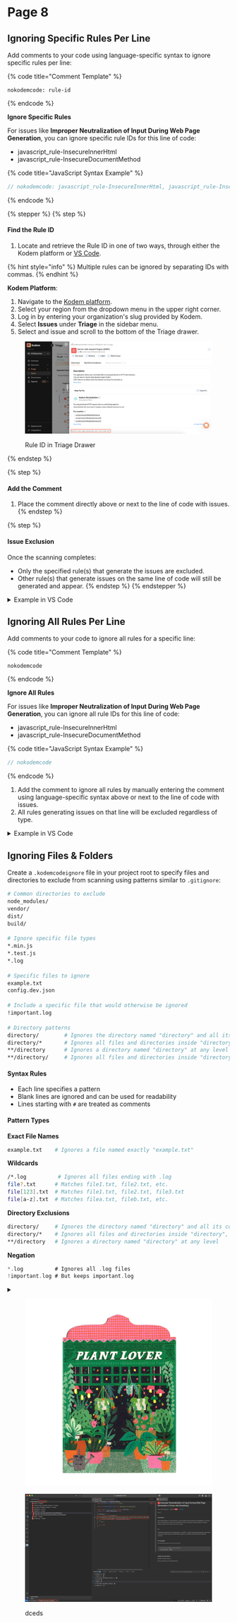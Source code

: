 # Page 8

## Ignoring Specific Rules Per Line

Add comments to your code using language-specific syntax to ignore specific rules per line:

{% code title="Comment Template" %}
```
nokodemcode: rule-id
```
{% endcode %}

**Ignore Specific Rules**

For issues like **Improper Neutralization of Input During Web Page Generation**, you can ignore specific rule IDs for this line of code:

* javascript\_rule-InsecureInnerHtml
* javascript\_rule-InsecureDocumentMethod

{% code title="JavaScript Syntax Example" %}
```javascript
// nokodemcode: javascript_rule-InsecureInnerHtml, javascript_rule-InsecureDocumentMethod
```
{% endcode %}

{% stepper %}
{% step %}
#### Find the Rule ID

1. Locate and retrieve the Rule ID in one of two ways, through either the Kodem platform or [VS Code](https://docs.kodemsecurity.com/integrations/ignoring-code-issues#example-in-vs-code).

{% hint style="info" %}
Multiple rules can be ignored by separating IDs with commas.
{% endhint %}

**Kodem Platform**:

1. Navigate to the [Kodem platform](https://app.kodemsecurity.com/).
2. Select your region from the dropdown menu in the upper right corner.
3. Log in by entering your organization's slug provided by Kodem.
4. Select **Issues** under **Triage** in the sidebar menu.
5. Select and issue and scroll to the bottom of the Triage drawer.

<figure><img src="../../.gitbook/assets/Screenshot 2025-06-18 at 19.17.51.png" alt=""><figcaption><p>Rule ID in Triage Drawer</p></figcaption></figure>
{% endstep %}

{% step %}
#### Add the Comment

1. Place the comment directly above or next to the line of code with issues.
{% endstep %}

{% step %}
#### Issue Exclusion

Once the scanning completes:

* Only the specified rule(s) that generate the issues are excluded.
* Other rule(s) that generate issues on the same line of code will still be generated and appear.
{% endstep %}
{% endstepper %}

<details>

<summary>Example in VS Code</summary>

### Ignore Specific Rules

Multiple issues can be ignored by separating rule IDs with commas.

#### Find the Rule ID

1. Open VS Code.

1) Click on the Kodem extension from the Activity Bar (sidebar).
2) In your project, you can retrieve the Rule ID(s) from either:
   * The Overview panel (left sidebar). Excluding issue type in parenthesis.
   * Bottom of the Kodem Issue dedicated panel (right sidebar).&#x20;
   * Inline annotations in the editor panel. Rule ID is in the parenthesis.
   * Quick Fix actions menu shortcut.
   * Problems panel. Rule ID is in the parenthesis.

<figure><img src="../../.gitbook/assets/Screenshot 2025-06-19 at 14.25.31.png" alt=""><figcaption><p>Retrieve Rule ID</p></figcaption></figure>

3. Place the comment directly above or next to  the line of code with issues. The file is automatically scanned.&#x20;

<figure><img src="../../.gitbook/assets/Screenshot 2025-06-19 at 14.45.36.png" alt=""><figcaption><p>Ignore Specific Rules in VS Code</p></figcaption></figure>

4. Once the file completes scanning:
   * Only the specified rule(s) that generate the issues are excluded.
   * Other rule(s) that generate issues on the same line of code will still be generated and appear.

<figure><img src="https://docs.kodemsecurity.com/~gitbook/image?url=https%3A%2F%2F3136411388-files.gitbook.io%2F%7E%2Ffiles%2Fv0%2Fb%2Fgitbook-x-prod.appspot.com%2Fo%2Fspaces%252FZY4dsfekGohX1DwoEMB8%252Fuploads%252FZ8MxpbS9XpnRJRQLS4YF%252FScreenshot%25202025-06-15%2520at%252013.05.32.png%3Falt%3Dmedia%26token%3Db2304192-2870-4c30-9821-7cc06a1c19fa&#x26;width=768&#x26;dpr=4&#x26;quality=100&#x26;sign=dea0d210&#x26;sv=2" alt=""><figcaption><p>Issue Exclusion in VS Code</p></figcaption></figure>

#### Copy Issue Details

Copy issue details to share with team.

1. Select the shortcut from the Quick Fix action menu in the editor panel and problems panel.
2. Past, store and share issue details.

<figure><img src="../../.gitbook/assets/Screenshot 2025-06-19 at 14.49.28.png" alt=""><figcaption><p>Copy Issue Details</p></figcaption></figure>

</details>

## Ignoring All Rules Per Line <a href="#validate-fixes" id="validate-fixes"></a>

Add comments to your code to ignore all rules for a specific line:

{% code title="Comment Template" %}
```
nokodemcode
```
{% endcode %}

**Ignore All Rules**

For issues like **Improper Neutralization of Input During Web Page Generation**, you can ignore all rule IDs for this line of code:

* javascript\_rule-InsecureInnerHtml
* javascript\_rule-InsecureDocumentMethod

{% code title="JavaScript Syntax Example" %}
```javascript
// nokodemcode
```
{% endcode %}

1. Add the comment to ignore all rules by manually entering the comment using language-specific syntax above or next to the line of code with issues.
2. All rules generating issues on that line will be excluded regardless of type.

<details>

<summary>Example in VS Code </summary>

### Ignore All Rules

1. Open VS Code.
2. Click on the Kodem extension from the Activity Bar (sidebar).
3. Place the comment directly above or next to  the line of code with issues. The file is automatically scanned.&#x20;

<figure><img src="../../.gitbook/assets/333.webp" alt=""><figcaption><p>Ignore All Rules in VS Code</p></figcaption></figure>

4. Once the file completes scanning, all the rules that generate the issue(s) on the line of code are excluded.

<figure><img src="../../.gitbook/assets/4444.webp" alt=""><figcaption><p>Issues Exclusion in VS Code</p></figcaption></figure>

</details>

## Ignoring Files & Folders

Create a `.kodemcodeignore` file in your project root to specify files and directories to exclude from scanning using patterns similar to `.gitignore`:

```bash
# Common directories to exclude
node_modules/
vendor/
dist/
build/

# Ignore specific file types
*.min.js
*.test.js
*.log

# Specific files to ignore
example.txt
config.dev.json

# Include a specific file that would otherwise be ignored
!important.log

# Directory patterns
directory/        # Ignores the directory named "directory" and all its contents
directory/*       # Ignores all files and directories inside "directory", but not the directory itself
**/directory      # Ignores a directory named "directory" at any level
**/directory/     # Ignores all files and directories inside "directory" at any level
```

#### Syntax Rules

* Each line specifies a pattern
* Blank lines are ignored and can be used for readability
* Lines starting with `#` are treated as comments

#### Pattern Types

**Exact File Names**

```python
example.txt    # Ignores a file named exactly "example.txt"
```

**Wildcards**

```bash
/*.log          # Ignores all files ending with .log
file?.txt      # Matches file1.txt, file2.txt, etc.
file[123].txt  # Matches file1.txt, file2.txt, file3.txt
file[a-z].txt  # Matches filea.txt, fileb.txt, etc.
```

**Directory Exclusions**

```bash
directory/     # Ignores the directory named "directory" and all its contents
directory/*    # Ignores all files and directories inside "directory", but not the directory itself
**/directory   # Ignores a directory named "directory" at any level
```

**Negation**

```c
*.log          # Ignores all .log files
!important.log # But keeps important.log
```

<details>

<summary></summary>

<div><figure><img src="../../.gitbook/assets/plantlovershopcard.webp" alt=""><figcaption></figcaption></figure> <figure><img src="../../.gitbook/assets/teapotnewA6.webp" alt=""><figcaption></figcaption></figure></div>

<figure><img src="../../.gitbook/assets/1.jpeg" alt=""><figcaption></figcaption></figure>

</details>

<figure><img src="../../.gitbook/assets/plantlovershopcard.webp" alt=""><figcaption></figcaption></figure>

<figure><img src="../../.gitbook/assets/Screenshot 2025-06-19 at 14.45.36.png" alt="fdvced"><figcaption><p>dceds</p></figcaption></figure>

